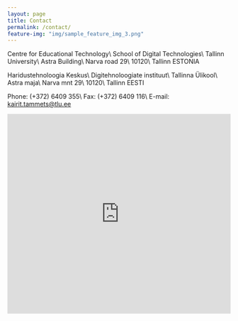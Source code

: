 ```yaml
---
layout: page
title: Contact
permalink: /contact/
feature-img: "img/sample_feature_img_3.png"
---
```


Centre for Educational Technology\\
School of Digital Technologies\\
Tallinn University\\
Astra Building\\
Narva road 29\\
10120\\
Tallinn ESTONIA

Haridustehnoloogia Keskus\\
Digitehnoloogiate instituut\\
Tallinna Ülikool\\
Astra maja\\
Narva mnt 29\\
10120\\
Tallinn EESTI

Phone: (+372) 6409 355\\
Fax: (+372) 6409 116\\
E-mail: kairit.tammets@tlu.ee

<iframe src="https://www.google.com/maps/embed?pb=!1m18!1m12!1m3!1d5523.410647879032!2d24.766048457479595!3d59.437986644784935!2m3!1f0!2f0!3f0!3m2!1i1024!2i768!4f13.1!3m3!1m2!1s0x4692935c7ed21b5b%3A0x34ce7211e853036f!2zVEzDnA!5e0!3m2!1set!2see!4v1469444351528" width="100%" height="450" frameborder="0" style="border:0" allowfullscreen></iframe>
